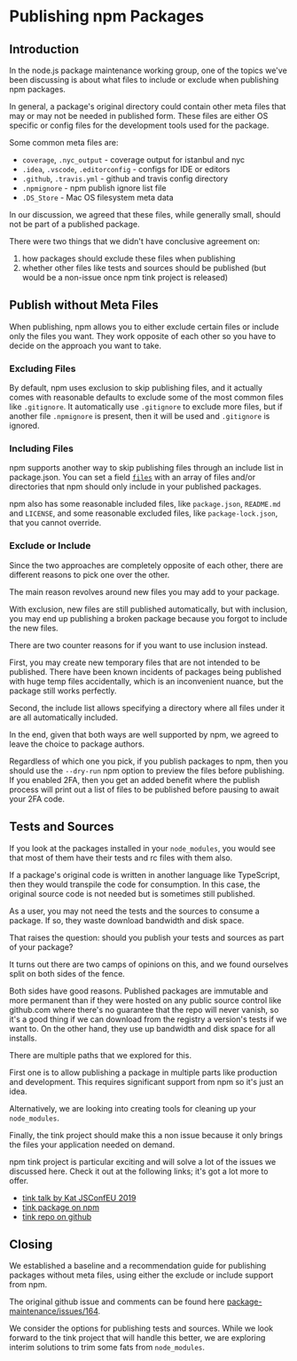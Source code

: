 # Publishing npm Packages

## Introduction

In the node.js package maintenance working group, one of the topics we've been discussing is about what files to include or exclude when publishing npm packages.

In general, a package's original directory could contain other meta files that may or may not be needed in published form. These files are either OS specific or config files for the development tools used for the package.

Some common meta files are:

- `coverage`, `.nyc_output` - coverage output for istanbul and nyc
- `.idea`, `.vscode`, `.editorconfig` - configs for IDE or editors
- `.github`, `.travis.yml` - github and travis config directory
- `.npmignore` - npm publish ignore list file
- `.DS_Store` - Mac OS filesystem meta data

In our discussion, we agreed that these files, while generally small, should not be part of a published package.

There were two things that we didn't have conclusive agreement on:

1. how packages should exclude these files when publishing
1. whether other files like tests and sources should be published (but would be a non-issue once npm tink project is released)

## Publish without Meta Files

When publishing, npm allows you to either exclude certain files or include only the files you want. They work opposite of each other so you have to decide on the approach you want to take.

### Excluding Files

By default, npm uses exclusion to skip publishing files, and it actually comes with reasonable defaults to exclude some of the most common files like `.gitignore`. It automatically use `.gitignore` to exclude more files, but if another file `.npmignore` is present, then it will be used and `.gitignore` is ignored.

### Including Files

npm supports another way to skip publishing files through an include list in package.json. You can set a field [`files`](https://docs.npmjs.com/files/package.json#files) with an array of files and/or directories that npm should only include in your published packages.

npm also has some reasonable included files, like `package.json`, `README.md` and `LICENSE`, and some reasonable excluded files, like `package-lock.json`, that you cannot override.

### Exclude or Include

Since the two approaches are completely opposite of each other, there are different reasons to pick one over the other.

The main reason revolves around new files you may add to your package.

With exclusion, new files are still published automatically, but with inclusion, you may end up publishing a broken package because you forgot to include the new files.

There are two counter reasons for if you want to use inclusion instead.

First, you may create new temporary files that are not intended to be published. There have been known incidents of packages being published with huge temp files accidentally, which is an inconvenient nuance, but the package still works perfectly.

Second, the include list allows specifying a directory where all files under it are all automatically included.

In the end, given that both ways are well supported by npm, we agreed to leave the choice to package authors.

Regardless of which one you pick, if you publish packages to npm, then you should use the `--dry-run` npm option to preview the files before publishing. If you enabled 2FA, then you get an added benefit where the publish process will print out a list of files to be published before pausing to await your 2FA code.

## Tests and Sources

If you look at the packages installed in your `node_modules`, you would see that most of them have their tests and rc files with them also.

If a package's original code is written in another language like TypeScript, then they would transpile the code for consumption. In this case, the original source code is not needed but is sometimes still published.

As a user, you may not need the tests and the sources to consume a package. If so, they waste download bandwidth and disk space.

That raises the question: should you publish your tests and sources as part of your package?

It turns out there are two camps of opinions on this, and we found ourselves split on both sides of the fence.

Both sides have good reasons. Published packages are immutable and more permanent than if they were hosted on any public source control like github.com where there's no guarantee that the repo will never vanish, so it's a good thing if we can download from the registry a version's tests if we want to. On the other hand, they use up bandwidth and disk space for all installs.

There are multiple paths that we explored for this.

First one is to allow publishing a package in multiple parts like production and development. This requires significant support from npm so it's just an idea.

Alternatively, we are looking into creating tools for cleaning up your `node_modules`.

Finally, the tink project should make this a non issue because it only brings the files your application needed on demand.

npm tink project is particular exciting and will solve a lot of the issues we discussed here. Check it out at the following links; it's got a lot more to offer.

- [tink talk by Kat JSConfEU 2019](https://youtu.be/SHIci8-6_gs)
- [tink package on npm](https://www.npmjs.com/package/tink)
- [tink repo on github](https://github.com/npm/tink)

## Closing

We established a baseline and a recommendation guide for publishing packages without meta files, using either the exclude or include support from npm.

The original github issue and comments can be found here [package-maintenance/issues/164](https://github.com/nodejs/package-maintenance/issues/164).

We consider the options for publishing tests and sources. While we look forward to the tink project that will handle this better, we are exploring interim solutions to trim some fats from `node_modules`.

